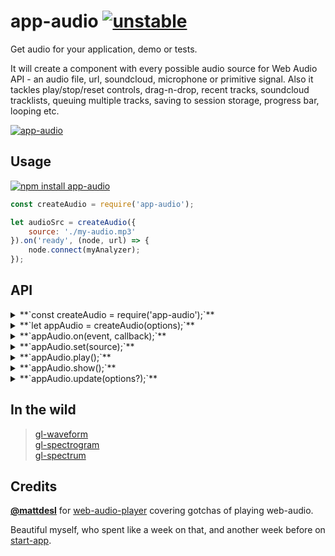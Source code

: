 # app-audio [![unstable](http://badges.github.io/stability-badges/dist/unstable.svg)](http://github.com/badges/stability-badges)

Get audio for your application, demo or tests.

It will create a component with every possible audio source for Web Audio API - an audio file, url, soundcloud, microphone or primitive signal. Also it tackles play/stop/reset controls, drag-n-drop, recent tracks, soundcloud tracklists, queuing multiple tracks, saving to session storage, progress bar, looping etc.

[![app-audio](https://raw.githubusercontent.com/audio-lab/app-audio/gh-pages/preview.png "app-audio")](http://audio-lab.github.io/app-audio/)


## Usage

[![npm install app-audio](https://nodei.co/npm/app-audio.png?mini=true)](https://npmjs.org/package/app-audio/)

```js
const createAudio = require('app-audio');

let audioSrc = createAudio({
	source: './my-audio.mp3'
}).on('ready', (node, url) => {
	node.connect(myAnalyzer);
});
```

<!-- [**`See in action`**](TODO requirebin) -->

## API

<details><summary>**`const createAudio = require('app-audio');`**</summary>

Get app-audio constructor. It can also serve as a class.

</details>
<details><summary>**`let appAudio = createAudio(options);`**</summary>

Create app-audio instance based off options:

```js
//initial source
source: null,

//container to place UI
container: document.body,

//audio context to use
context: require('audio-context'),

//Enable file select
file: true,

//Enable url input
url: true,

//Enable soundcloud input
soundcloud: true,

//Enable primitive signal input
signal: true,

//Enable mic input
mic: true,

//Show play/payse buttons
play: true,

//Start playing whenever source is selected
autoplay: true,

//Repeat track list after end
loop: true,

//Show progress indicator at the top of container
progress: true,

//Save/load tracks to sessionStorage
save: true,

//Show list of recent tracks
recent: true,

//Enable drag and drop files
dragAndDrop: true,

//Default color
color: 'black'
```

</details>
<details><summary>**`appAudio.on(event, callback);`**</summary>

Bind event callback. Available events:

```js
//called whenever new source is set, like mic, file, signal etc.
//source audioNode is passed as a first argument, so do connection routine here
appAudio.on('source', (audioNode, sourceUrl) => {
	audioNode.connect(myAnalyzer);
});

//whenever play is pressed or called
appAudio.on('play', (audioNode) => {});

//whenever pause is pressed or called
appAudio.on('pause', (audioNode) => {});

//whenever reset is called
appAudio.on('reset', () => {});
```

</details>
<details><summary>**`appAudio.set(source);`**</summary>

Set source to play. Source can be whether `File`, `FileList`, URL, soundcloud URL, list of URLs, `MediaStream` etc.

</details>
<details><summary>**`appAudio.play();`**</summary>

Play selected source. Other playback methods:

```js
//pause current source, for mic - mute output
appAudio.pause();

//reset current source, stop playback
appAudio.reset();

//play next track, if there are multiple tracks
appAudio.playNext();
```

</details>
<details><summary>**`appAudio.show();`**</summary>

Open menu. To hide menu, call `appAudio.hide()`

</details>
<details><summary>**`appAudio.update(options?);`**</summary>

Update view or options, if required. Possible options are all the same as in the constructor.

</details>

## In the wild

> [gl-waveform](https://dfcreative.github.io/gl-waveform)<br/>
> [gl-spectrogram](https://dfcreative.github.io/gl-spectrogram)<br/>
> [gl-spectrum](https://audio-lab.github.io/gl-spectrum)<br/>

## Credits

**[@mattdesl](https://github.com/mattdesl)** for [web-audio-player](https://github.com/jam3/web-audio-player) covering gotchas of playing web-audio.

Beautiful myself, who spent like a week on that, and another week before on [start-app](https://github.com/dfcreative/start-app).
